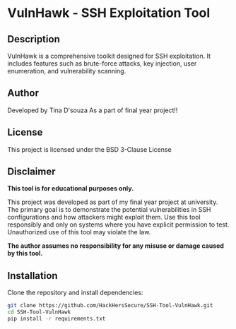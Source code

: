 # VulnHawk - SSH Exploitation Tool

## Description
VulnHawk is a comprehensive toolkit designed for SSH exploitation. It includes features such as brute-force attacks, key injection, user enumeration, and vulnerability scanning.

## Author
Developed by Tina D'souza
As a part of final year project!!

## License
This project is licensed under the BSD 3-Clause License

## Disclaimer

**This tool is for educational purposes only.**

This project was developed as part of my final year project at university. The primary goal is to demonstrate the potential vulnerabilities in SSH configurations and how attackers might exploit them. Use this tool responsibly and only on systems where you have explicit permission to test. Unauthorized use of this tool may violate the law.

**The author assumes no responsibility for any misuse or damage caused by this tool.**

## Installation
Clone the repository and install dependencies:

```bash
git clone https://github.com/HackHersSecure/SSH-Tool-VulnHawk.git
cd SSH-Tool-VulnHawk
pip install -r requirements.txt

